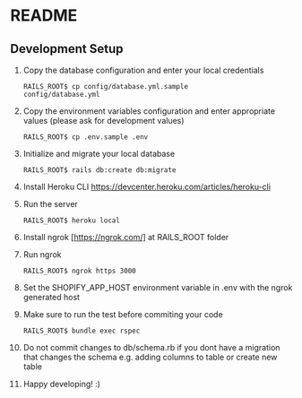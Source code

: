 # README

## Development Setup

1. Copy the database configuration and enter your local credentials

   <code>RAILS_ROOT$ cp config/database.yml.sample config/database.yml</code>

2. Copy the environment variables configuration and enter appropriate values (please ask for development values)

   <code>RAILS_ROOT$ cp .env.sample .env</code>

3. Initialize and migrate your local database

   <code>RAILS_ROOT$ rails db:create db:migrate</code>

4. Install Heroku CLI https://devcenter.heroku.com/articles/heroku-cli

5. Run the server

   <code>RAILS_ROOT$ heroku local</code>

6. Install ngrok [https://ngrok.com/] at RAILS_ROOT folder

6. Run ngrok

   <code>RAILS_ROOT$ ngrok https 3000</code>

7. Set the SHOPIFY_APP_HOST environment variable in .env with the ngrok generated host

8. Make sure to run the test before commiting your code

   <code>RAILS_ROOT$ bundle exec rspec</code>

9. Do not commit changes to db/schema.rb if you dont have a migration that changes the schema e.g. adding columns to table or create new table

10. Happy developing! :)

